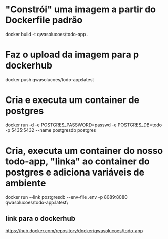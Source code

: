 # "Constrói" uma imagem a partir do Dockerfile padrão

docker build -t qwasolucoes/todo-app .

# Faz o upload da imagem para p dockerhub

docker push qwasolucoes/todo-app:latest

# Cria e executa um container de postgres

docker run -d -e POSTGRES_PASSWORD=passwd -e POSTGRES_DB=todo -p 5435:5432 --name postgresdb postgres


# Cria, executa um container do nosso todo-app, "linka" ao container do postgres e adiciona variáveis de ambiente
docker run --link postgresdb --env-file .env -p 8089:8080 qwasolucoes/todo-app:latest\


## link para o dockerhub
https://hub.docker.com/repository/docker/qwasolucoes/todo-app